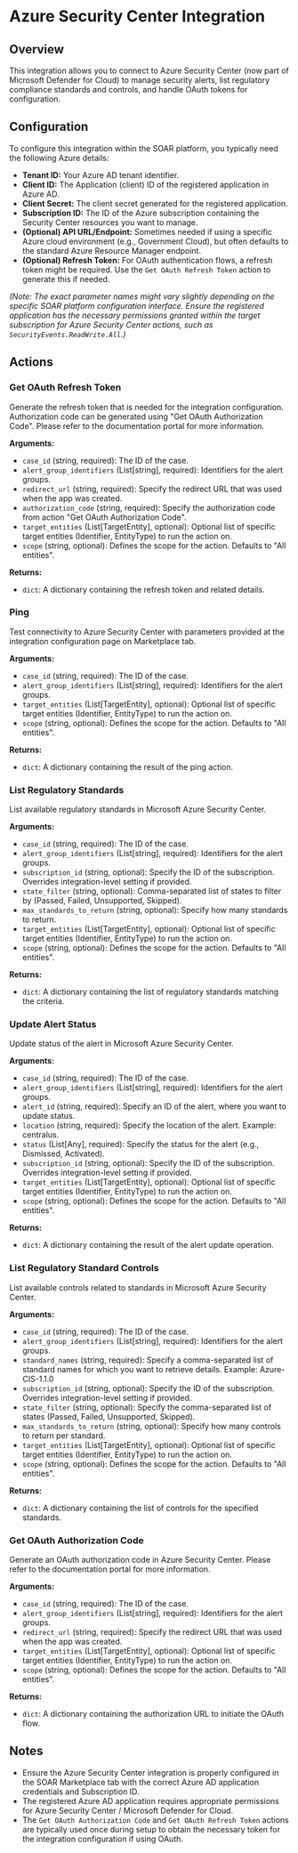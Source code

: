 # Azure Security Center Integration

## Overview

This integration allows you to connect to Azure Security Center (now part of Microsoft Defender for Cloud) to manage security alerts, list regulatory compliance standards and controls, and handle OAuth tokens for configuration.

## Configuration

To configure this integration within the SOAR platform, you typically need the following Azure details:

*   **Tenant ID:** Your Azure AD tenant identifier.
*   **Client ID:** The Application (client) ID of the registered application in Azure AD.
*   **Client Secret:** The client secret generated for the registered application.
*   **Subscription ID:** The ID of the Azure subscription containing the Security Center resources you want to manage.
*   **(Optional) API URL/Endpoint:** Sometimes needed if using a specific Azure cloud environment (e.g., Government Cloud), but often defaults to the standard Azure Resource Manager endpoint.
*   **(Optional) Refresh Token:** For OAuth authentication flows, a refresh token might be required. Use the `Get OAuth Refresh Token` action to generate this if needed.

*(Note: The exact parameter names might vary slightly depending on the specific SOAR platform configuration interface. Ensure the registered application has the necessary permissions granted within the target subscription for Azure Security Center actions, such as `SecurityEvents.ReadWrite.All`.)*

## Actions

### Get OAuth Refresh Token

Generate the refresh token that is needed for the integration configuration. Authorization code can be generated using "Get OAuth Authorization Code". Please refer to the documentation portal for more information.

**Arguments:**

*   `case_id` (string, required): The ID of the case.
*   `alert_group_identifiers` (List[string], required): Identifiers for the alert groups.
*   `redirect_url` (string, required): Specify the redirect URL that was used when the app was created.
*   `authorization_code` (string, required): Specify the authorization code from action "Get OAuth Authorization Code".
*   `target_entities` (List[TargetEntity], optional): Optional list of specific target entities (Identifier, EntityType) to run the action on.
*   `scope` (string, optional): Defines the scope for the action. Defaults to "All entities".

**Returns:**

*   `dict`: A dictionary containing the refresh token and related details.

### Ping

Test connectivity to Azure Security Center with parameters provided at the integration configuration page on Marketplace tab.

**Arguments:**

*   `case_id` (string, required): The ID of the case.
*   `alert_group_identifiers` (List[string], required): Identifiers for the alert groups.
*   `target_entities` (List[TargetEntity], optional): Optional list of specific target entities (Identifier, EntityType) to run the action on.
*   `scope` (string, optional): Defines the scope for the action. Defaults to "All entities".

**Returns:**

*   `dict`: A dictionary containing the result of the ping action.

### List Regulatory Standards

List available regulatory standards in Microsoft Azure Security Center.

**Arguments:**

*   `case_id` (string, required): The ID of the case.
*   `alert_group_identifiers` (List[string], required): Identifiers for the alert groups.
*   `subscription_id` (string, optional): Specify the ID of the subscription. Overrides integration-level setting if provided.
*   `state_filter` (string, optional): Comma-separated list of states to filter by (Passed, Failed, Unsupported, Skipped).
*   `max_standards_to_return` (string, optional): Specify how many standards to return.
*   `target_entities` (List[TargetEntity], optional): Optional list of specific target entities (Identifier, EntityType) to run the action on.
*   `scope` (string, optional): Defines the scope for the action. Defaults to "All entities".

**Returns:**

*   `dict`: A dictionary containing the list of regulatory standards matching the criteria.

### Update Alert Status

Update status of the alert in Microsoft Azure Security Center.

**Arguments:**

*   `case_id` (string, required): The ID of the case.
*   `alert_group_identifiers` (List[string], required): Identifiers for the alert groups.
*   `alert_id` (string, required): Specify an ID of the alert, where you want to update status.
*   `location` (string, required): Specify the location of the alert. Example: centralus.
*   `status` (List[Any], required): Specify the status for the alert (e.g., Dismissed, Activated).
*   `subscription_id` (string, optional): Specify the ID of the subscription. Overrides integration-level setting if provided.
*   `target_entities` (List[TargetEntity], optional): Optional list of specific target entities (Identifier, EntityType) to run the action on.
*   `scope` (string, optional): Defines the scope for the action. Defaults to "All entities".

**Returns:**

*   `dict`: A dictionary containing the result of the alert update operation.

### List Regulatory Standard Controls

List available controls related to standards in Microsoft Azure Security Center.

**Arguments:**

*   `case_id` (string, required): The ID of the case.
*   `alert_group_identifiers` (List[string], required): Identifiers for the alert groups.
*   `standard_names` (string, required): Specify a comma-separated list of standard names for which you want to retrieve details. Example: Azure-CIS-1.1.0
*   `subscription_id` (string, optional): Specify the ID of the subscription. Overrides integration-level setting if provided.
*   `state_filter` (string, optional): Specify the comma-separated list of states (Passed, Failed, Unsupported, Skipped).
*   `max_standards_to_return` (string, optional): Specify how many controls to return per standard.
*   `target_entities` (List[TargetEntity], optional): Optional list of specific target entities (Identifier, EntityType) to run the action on.
*   `scope` (string, optional): Defines the scope for the action. Defaults to "All entities".

**Returns:**

*   `dict`: A dictionary containing the list of controls for the specified standards.

### Get OAuth Authorization Code

Generate an OAuth authorization code in Azure Security Center. Please refer to the documentation portal for more information.

**Arguments:**

*   `case_id` (string, required): The ID of the case.
*   `alert_group_identifiers` (List[string], required): Identifiers for the alert groups.
*   `redirect_url` (string, required): Specify the redirect URL that was used when the app was created.
*   `target_entities` (List[TargetEntity], optional): Optional list of specific target entities (Identifier, EntityType) to run the action on.
*   `scope` (string, optional): Defines the scope for the action. Defaults to "All entities".

**Returns:**

*   `dict`: A dictionary containing the authorization URL to initiate the OAuth flow.

## Notes

*   Ensure the Azure Security Center integration is properly configured in the SOAR Marketplace tab with the correct Azure AD application credentials and Subscription ID.
*   The registered Azure AD application requires appropriate permissions for Azure Security Center / Microsoft Defender for Cloud.
*   The `Get OAuth Authorization Code` and `Get OAuth Refresh Token` actions are typically used once during setup to obtain the necessary token for the integration configuration if using OAuth.
